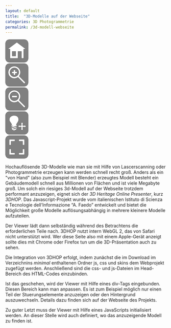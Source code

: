 ```yaml
---
layout: default
title:  "3D-Modelle auf der Webseite"
categories: 3D Photogrammetrie 
permalink: /3d-modell-webseite
---
```



<!--STYLESHEET-->
<link type="text/css" rel="stylesheet" href="3dhop/stylesheet/3dhop.css"/>  
<!--SPIDERGL-->
<script type="text/javascript" src="3dhop/js/spidergl.js"></script>
<!--JQUERY-->
<script type="text/javascript" src="3dhop/js/jquery.js"></script>
<!--PRESENTER-->
<script type="text/javascript" src="3dhop/js/presenter.js"></script>
<!--3D MODELS LOADING AND RENDERING-->
<script type="text/javascript" src="3dhop/js/nexus.js"></script>
<script type="text/javascript" src="3dhop/js/ply.js"></script>
<!--TRACKBALLS-->
<script type="text/javascript" src="3dhop/js/trackball_sphere.js"></script>
<script type="text/javascript" src="3dhop/js/trackball_turntable.js"></script>
<script type="text/javascript" src="3dhop/js/trackball_turntable_pan.js"></script>
<script type="text/javascript" src="3dhop/js/trackball_pantilt.js"></script>
<!--UTILITY-->
<script type="text/javascript" src="3dhop/js/init.js"></script>


<div id="3dhop" class="tdhop" onmousedown="if (event.preventDefault) event.preventDefault()"><div id="tdhlg"></div>
 <div id="toolbar">
  <img id="home"       title="Home"                  src="3dhop/skins/dark/home.png"         /><br/> 
  <img id="zoomin"     title="Zoom In"               src="3dhop/skins/dark/zoomin.png"       /><br/>
  <img id="zoomout"    title="Zoom Out"              src="3dhop/skins/dark/zoomout.png"      /><br/>
  <img id="light_on"   title="Disable Light Control" src="3dhop/skins/dark/lightcontrol_on.png" 
                                                          style="position:absolute; visibility:hidden;"/>
  <img id="light"      title="Enable Light Control"  src="3dhop/skins/dark/lightcontrol.png" /><br/>
  <img id="full_on"    title="Exit Full Screen"      src="3dhop/skins/dark/full_on.png" 
                                                          style="position:absolute; visibility:hidden;"/>
  <img id="full"       title="Full Screen"           src="3dhop/skins/dark/full.png"         />
 </div>
 <canvas id="draw-canvas" style="background-image: url(3dhop/skins/backgrounds/dark.jpg)"/>
</div>

Hochauflösende 3D-Modelle wie man sie mit Hilfe von Lascerscanning oder Photogrammetrie erzeugen kann werden schnell recht groß. Anders als ein "von Hand" (also zum Beispiel mit Blender) erzeugtes Modell besteht ein Gebäudemodell schnell aus Millionen von Flächen und ist viele Megabyte groß. Um solch ein riesiges 3d-Modell auf der Webseite trotzdem performant anzuzeigen, eignet sich der *3D Heritage Online Presenter*, kurz *3DHOP*. Das Javascript-Projekt wurde vom italienischen Istituto di Scienza e Tecnologie dell’Informazione “A. Faedo” entwickelt und bietet die Möglichkeit große Modelle auflösungsabhängig in mehrere kleinere Modelle aufzuteilen.

Der Viewer lädt dann selbständig während des Betrachtens die erforderlichen Teile nach. 3DHOP nutzt intern WebGL 2, das von Safari nicht unterstützt wird. Wer diese Seite also mit einem Apple-Gerät anzeigt sollte dies mit Chrome oder Firefox tun um die 3D-Präsentation auch zu sehen.

Die Integration von 3DHOP erfolgt, indem zunächst die im Download im Verzeichnins *minimal* enthaltenen Ordner js, css und skins dem Webprojekt zugefügt werden. Anschließend sind die css- und js-Dateien im Head-Bereich des HTML-Codes einzubinden.

Ist das geschehen, wird der Viewer mit Hilfe eines div-Tags eingebunden. Diesen Bereich kann man anpassen. Es ist zum Beispiel möglich nur einen Teil der Stuerungselemente anzuzeigen oder den Hintergrund auszuwechseln. Details dazu finden sich auf der Webseite des Projekts.

Zu guter Letzt muss der Viewer mit Hilfe eines JavaScripts initialisiert werden. An dieser Stelle wird auch definiert, wo das anzuzeigende Modell zu finden ist.


<script type="text/javascript">
var presenter = null;

function setup3dhop() { 
	presenter = new Presenter("draw-canvas");

	presenter.setScene({
		meshes: {
			"Gargoyle" : { 
				url: "3dhop/models/full.nxz",
				transform: { scale : [15, 15, 15]}
			}
		},
		modelInstances : {
			"Model2" : {
				mesh : "Gargoyle"
			}
		}
	});
}

function actionsToolbar(action) {
	if(action=='home') presenter.resetTrackball(); 
	else if(action=='zoomin') presenter.zoomIn();
	else if(action=='zoomout') presenter.zoomOut(); 
	else if(action=='light' || action=='light_on') { presenter.enableLightTrackball(!presenter.isLightTrackballEnabled()); lightSwitch(); } 
	else if(action=='full'  || action=='full_on') fullscreenSwitch(); 
}

$(document).ready(function(){
	init3dhop();

	setup3dhop();
});
</script>
